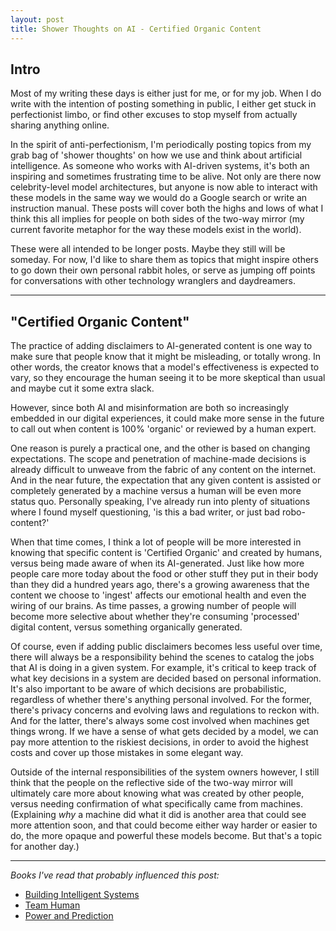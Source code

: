 ```yaml
---
layout: post
title: Shower Thoughts on AI - Certified Organic Content
---
```


## Intro

Most of my writing these days is either just for me, or for my job.  When I do write with the intention of posting something in public, I either get stuck in perfectionist limbo, or find other excuses to stop myself from actually sharing anything online.

In the spirit of anti-perfectionism, I'm periodically posting topics from my grab bag of 'shower thoughts' on how we use and think about artificial intelligence.  As someone who works with AI-driven systems, it's both an inspiring and sometimes frustrating time to be alive.  Not only are there now celebrity-level model architectures, but anyone is now able to interact with these models in the same way we would do a Google search or write an instruction manual.  These posts will cover both the highs and lows of what I think this all implies for people on both sides of the two-way mirror (my current favorite metaphor for the way these models exist in the world).

These were all intended to be longer posts. Maybe they still will be someday.  For now, I'd like to share them as topics that might inspire others to go down their own personal rabbit holes, or serve as jumping off points for conversations with other technology wranglers and daydreamers.

****

## "Certified Organic Content"

The practice of adding disclaimers to AI-generated content is one way to make sure that people know that it might be misleading, or totally wrong.  In other words, the creator knows that a model's effectiveness is expected to vary, so they encourage the human seeing it to be more skeptical than usual and maybe cut it some extra slack.

However, since both AI and misinformation are both so increasingly embedded in our digital experiences, it could make more sense in the future to call out when content is 100% 'organic' or reviewed by a human expert.

One reason is purely a practical one, and the other is based on changing expectations.  The scope and penetration of machine-made decisions is already difficult to unweave from the fabric of any content on the internet.  And in the near future, the expectation that any given content is assisted or completely generated by a machine versus a human will be even more status quo.  Personally speaking, I've already run into plenty of situations where I found myself questioning, 'is this a bad writer, or just bad robo-content?'

When that time comes, I think a lot of people will be more interested in knowing that specific content is 'Certified Organic' and created by humans, versus being made aware of when its AI-generated.  Just like how more people care more today about the food or other stuff they put in their body than they did a hundred years ago, there's a growing awareness that the content we choose to 'ingest' affects our emotional health and even the wiring of our brains.  As time passes, a growing number of people will become more selective about whether they're consuming 'processed' digital content, versus something organically generated.

Of course, even if adding public disclaimers becomes less useful over time, there will always be a responsibility behind the scenes to catalog the jobs that AI is doing in a given system.  For example, it's critical to keep track of what key decisions in a system are decided based on personal information.  It's also important to be aware of which decisions are probabilistic, regardless of whether there's anything personal involved.  For the former, there's privacy concerns and evolving laws and regulations to reckon with.  And for the latter, there's always some cost involved when machines get things wrong.  If we have a sense of what gets decided by a model, we can pay more attention to the riskiest decisions, in order to avoid the highest costs and cover up those mistakes in some elegant way.

Outside of the internal responsibilities of the system owners however, I still think that the people on the reflective side of the two-way mirror will ultimately care more about knowing what was created by other people, versus needing confirmation of what specifically came from machines.  (Explaining *why* a machine did what it did is another area that could see more attention soon, and that could become either way harder or easier to do, the more opaque and powerful these models become.  But that's a topic for another day.)

****

_Books I've read that probably influenced this post:_

* [Building Intelligent Systems](https://www.thriftbooks.com/w/building-intelligent-systems-a-guide-to-machine-learning-engineering_geoff-hulten/18647469/item/27103403/)
* [Team Human](https://www.thriftbooks.com/w/team-human_douglas-rushkoff/19749977/)
* [Power and Prediction](https://www.thriftbooks.com/w/power-and-prediction-the-disruptive-economics-of-artificial-intelligence/36331348/)

